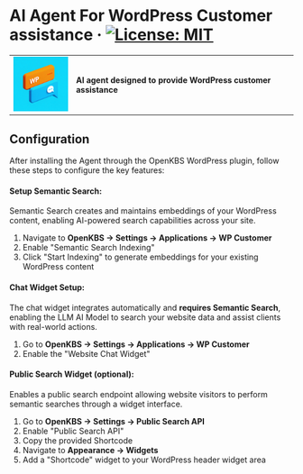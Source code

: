 # AI Agent For WordPress Customer assistance &middot; [![License: MIT](https://img.shields.io/badge/License-MIT-green.svg)](https://github.com/open-kbs/ai-agent-for-woocommerce/blob/main/LICENSE)
<table>
  <tr>
    <td>
      <img src="app/icon.png" alt="App Icon" style="width: 100px; margin-right: 10px;">
    </td>
    <td>
      <strong>AI agent designed to provide WordPress customer assistance</strong>
    </td>
  </tr>
</table>

## Configuration

After installing the Agent through the OpenKBS WordPress plugin, follow these steps to configure the key features:

#### Setup Semantic Search:
Semantic Search creates and maintains embeddings of your WordPress content, enabling AI-powered search capabilities across your site.

1. Navigate to **OpenKBS → Settings → Applications → WP Customer**
2. Enable "Semantic Search Indexing"
3. Click "Start Indexing" to generate embeddings for your existing WordPress content

#### Chat Widget Setup:

The chat widget integrates automatically and **requires Semantic Search**, enabling the LLM AI Model to search your website data and assist clients with real-world actions.

1. Go to **OpenKBS → Settings → Applications → WP Customer**
2. Enable the "Website Chat Widget"

#### Public Search Widget (optional):
Enables a public search endpoint allowing website visitors to perform semantic searches through a widget interface.

1. Go to **OpenKBS → Settings → Public Search API**
2. Enable "Public Search API"
3. Copy the provided Shortcode
4. Navigate to **Appearance → Widgets**
5. Add a "Shortcode" widget to your WordPress header widget area
